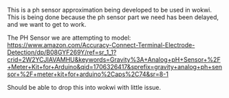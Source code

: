 This is a ph sensor approximation being developed to be used in wokwi. 
This is being done because the ph sensor part we need has been delayed, and we want to get to work. 

The PH Sensor we are attempting to model: https://www.amazon.com/Accuracy-Connect-Terminal-Electrode-Detection/dp/B08GYF269Y/ref=sr_1_1?crid=2W2YCJIAVAMHU&keywords=Gravity%3A+Analog+pH+Sensor+%2F+Meter+Kit+for+Arduino&qid=1706326417&sprefix=gravity+analog+ph+sensor+%2F+meter+kit+for+arduino%2Caps%2C74&sr=8-1 

Should be able to drop this into wokwi with little issue.
